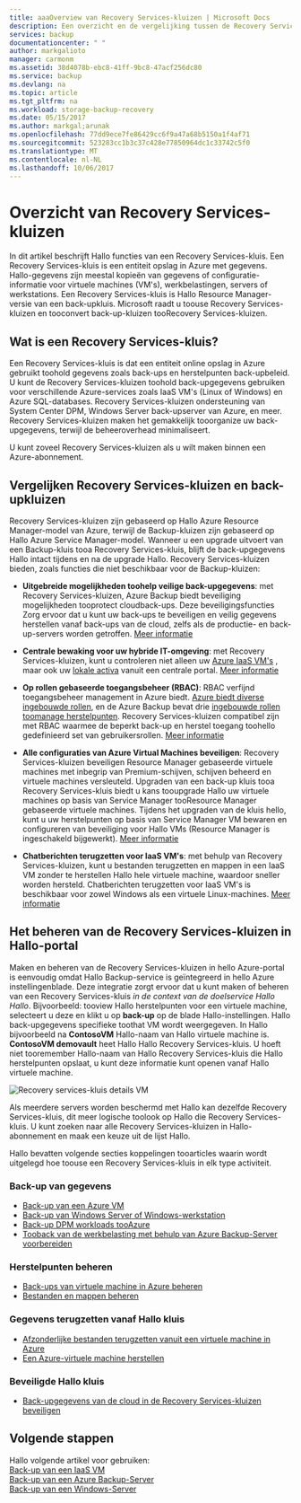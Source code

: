 ```yaml
---
title: aaaOverview van Recovery Services-kluizen | Microsoft Docs
description: Een overzicht en de vergelijking tussen de Recovery Services-kluizen en Azure Backup-kluizen.
services: backup
documentationcenter: " "
author: markgalioto
manager: carmonm
ms.assetid: 38d4078b-ebc8-41ff-9bc8-47acf256dc80
ms.service: backup
ms.devlang: na
ms.topic: article
ms.tgt_pltfrm: na
ms.workload: storage-backup-recovery
ms.date: 05/15/2017
ms.author: markgal;arunak
ms.openlocfilehash: 77dd9ece7fe86429cc6f9a47a68b5150a1f4af71
ms.sourcegitcommit: 523283cc1b3c37c428e77850964dc1c33742c5f0
ms.translationtype: MT
ms.contentlocale: nl-NL
ms.lasthandoff: 10/06/2017
---
```

# <a name="recovery-services-vaults-overview"></a>Overzicht van Recovery Services-kluizen

In dit artikel beschrijft Hallo functies van een Recovery Services-kluis. Een Recovery Services-kluis is een entiteit opslag in Azure met gegevens. Hallo-gegevens zijn meestal kopieën van gegevens of configuratie-informatie voor virtuele machines (VM's), werkbelastingen, servers of werkstations. Een Recovery Services-kluis is Hallo Resource Manager-versie van een back-upkluis. Microsoft raadt u toouse Recovery Services-kluizen en tooconvert back-up-kluizen tooRecovery Services-kluizen.

## <a name="what-is-a-recovery-services-vault"></a>Wat is een Recovery Services-kluis?

Een Recovery Services-kluis is dat een entiteit online opslag in Azure gebruikt toohold gegevens zoals back-ups en herstelpunten back-upbeleid. U kunt de Recovery Services-kluizen toohold back-upgegevens gebruiken voor verschillende Azure-services zoals IaaS VM's (Linux of Windows) en Azure SQL-databases. Recovery Services-kluizen ondersteuning van System Center DPM, Windows Server back-upserver van Azure, en meer. Recovery Services-kluizen maken het gemakkelijk tooorganize uw back-upgegevens, terwijl de beheeroverhead minimaliseert.

U kunt zoveel Recovery Services-kluizen als u wilt maken binnen een Azure-abonnement.

## <a name="comparing-recovery-services-vaults-and-backup-vaults"></a>Vergelijken Recovery Services-kluizen en back-upkluizen

Recovery Services-kluizen zijn gebaseerd op Hallo Azure Resource Manager-model van Azure, terwijl de Backup-kluizen zijn gebaseerd op Hallo Azure Service Manager-model. Wanneer u een upgrade uitvoert van een Backup-kluis tooa Recovery Services-kluis, blijft de back-upgegevens Hallo intact tijdens en na de upgrade Hallo. Recovery Services-kluizen bieden, zoals functies die niet beschikbaar voor de Backup-kluizen:

- **Uitgebreide mogelijkheden toohelp veilige back-upgegevens**: met Recovery Services-kluizen, Azure Backup biedt beveiliging mogelijkheden tooprotect cloudback-ups. Deze beveiligingsfuncties Zorg ervoor dat u kunt uw back-ups te beveiligen en veilig gegevens herstellen vanaf back-ups van de cloud, zelfs als de productie- en back-up-servers worden getroffen. [Meer informatie](backup-azure-security-feature.md)

- **Centrale bewaking voor uw hybride IT-omgeving**: met Recovery Services-kluizen, kunt u controleren niet alleen uw [Azure IaaS VM's](backup-azure-manage-vms.md) , maar ook uw [lokale activa](backup-azure-manage-windows-server.md#manage-backup-items) vanuit een centrale portal. [Meer informatie](http://azure.microsoft.com/blog/alerting-and-monitoring-for-azure-backup)

- **Op rollen gebaseerde toegangsbeheer (RBAC)**: RBAC verfijnd toegangsbeheer management in Azure biedt. [Azure biedt diverse ingebouwde rollen](../active-directory/role-based-access-built-in-roles.md), en de Azure Backup bevat drie [ingebouwde rollen toomanage herstelpunten](backup-rbac-rs-vault.md). Recovery Services-kluizen compatibel zijn met RBAC waarmee de beperkt back-up en herstel toegang toohello gedefinieerd set van gebruikersrollen. [Meer informatie](backup-rbac-rs-vault.md)

- **Alle configuraties van Azure Virtual Machines beveiligen**: Recovery Services-kluizen beveiligen Resource Manager gebaseerde virtuele machines met inbegrip van Premium-schijven, schijven beheerd en virtuele machines versleuteld. Upgraden van een back-up kluis tooa Recovery Services-kluis biedt u kans tooupgrade Hallo uw virtuele machines op basis van Service Manager tooResource Manager gebaseerde virtuele machines. Tijdens het upgraden van de kluis hello, kunt u uw herstelpunten op basis van Service Manager VM bewaren en configureren van beveiliging voor Hallo VMs (Resource Manager is ingeschakeld bijgewerkt). [Meer informatie](http://azure.microsoft.com/blog/azure-backup-recovery-services-vault-ga)

- **Chatberichten terugzetten voor IaaS VM's**: met behulp van Recovery Services-kluizen, kunt u bestanden terugzetten en mappen in een IaaS VM zonder te herstellen Hallo hele virtuele machine, waardoor sneller worden hersteld. Chatberichten terugzetten voor IaaS VM's is beschikbaar voor zowel Windows als een virtuele Linux-machines. [Meer informatie](http://azure.microsoft.com/blog/instant-file-recovery-from-azure-linux-vm-backup-using-azure-backup-preview)

## <a name="managing-your-recovery-services-vaults-in-hello-portal"></a>Het beheren van de Recovery Services-kluizen in Hallo-portal
Maken en beheren van de Recovery Services-kluizen in hello Azure-portal is eenvoudig omdat Hallo Backup-service is geïntegreerd in hello Azure instellingenblade. Deze integratie zorgt ervoor dat u kunt maken of beheren van een Recovery Services-kluis *in de context van de doelservice Hallo Hallo*. Bijvoorbeeld: tooview Hallo herstelpunten voor een virtuele machine, selecteert u deze en klikt u op **back-up** op de blade Hallo-instellingen. Hallo back-upgegevens specifieke toothat VM wordt weergegeven. In Hallo bijvoorbeeld na **ContosoVM** Hallo-naam van Hallo virtuele machine is. **ContosoVM demovault** heet Hallo Hallo Recovery Services-kluis. U hoeft niet tooremember Hallo-naam van Hallo Recovery Services-kluis die Hallo herstelpunten opslaat, u kunt deze informatie kunt openen vanaf Hallo virtuele machine.  

![Recovery services-kluis details VM](./media/backup-azure-recovery-services-vault-overview/rs-vault-in-context.png)

Als meerdere servers worden beschermd met Hallo kan dezelfde Recovery Services-kluis, dit meer logische toolook op Hallo die Recovery Services-kluis. U kunt zoeken naar alle Recovery Services-kluizen in Hallo-abonnement en maak een keuze uit de lijst Hallo.

Hallo bevatten volgende secties koppelingen tooarticles waarin wordt uitgelegd hoe toouse een Recovery Services-kluis in elk type activiteit.

### <a name="back-up-data"></a>Back-up van gegevens
- [Back-up van een Azure VM](backup-azure-vms-first-look-arm.md)
- [Back-up van Windows Server of Windows-werkstation](backup-try-azure-backup-in-10-mins.md)
- [Back-up DPM workloads tooAzure](backup-azure-dpm-introduction.md)
- [Tooback van de werkbelasting met behulp van Azure Backup-Server voorbereiden](backup-azure-microsoft-azure-backup.md)

### <a name="manage-recovery-points"></a>Herstelpunten beheren
- [Back-ups van virtuele machine in Azure beheren](backup-azure-manage-vms.md)
- [Bestanden en mappen beheren](backup-azure-manage-windows-server.md)

### <a name="restore-data-from-hello-vault"></a>Gegevens terugzetten vanaf Hallo kluis
- [Afzonderlijke bestanden terugzetten vanuit een virtuele machine in Azure](backup-azure-restore-files-from-vm.md)
- [Een Azure-virtuele machine herstellen](backup-azure-arm-restore-vms.md)

### <a name="secure-hello-vault"></a>Beveiligde Hallo kluis
- [Back-upgegevens van de cloud in de Recovery Services-kluizen beveiligen](backup-azure-security-feature.md)



## <a name="next-steps"></a>Volgende stappen
Hallo volgende artikel voor gebruiken:</br>
[Back-up van een IaaS VM](backup-azure-arm-vms-prepare.md)</br>
[Back-up van een Azure Backup-Server](backup-azure-microsoft-azure-backup.md)</br>
[Back-up van een Windows-Server](backup-configure-vault.md)
